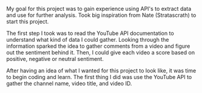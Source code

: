 My goal for this project was to gain experience using API's to extract data and use for further analysis. Took big inspiration from Nate (Stratascrath) to start this project. 

The first step I took was to read the YouTube API documentation to understand what kind of data I could gather. Looking through the information sparked the idea to gather comments from a video and figure out the sentiment behind it. Then, I could give each video a score based on positive, negative or neutral sentiment. 

After having an idea of what I wanted for this project to look like, it was time to begin coding and learn. The first thing I did was use the YouTube API to gather the channel name, video title, and video ID.
